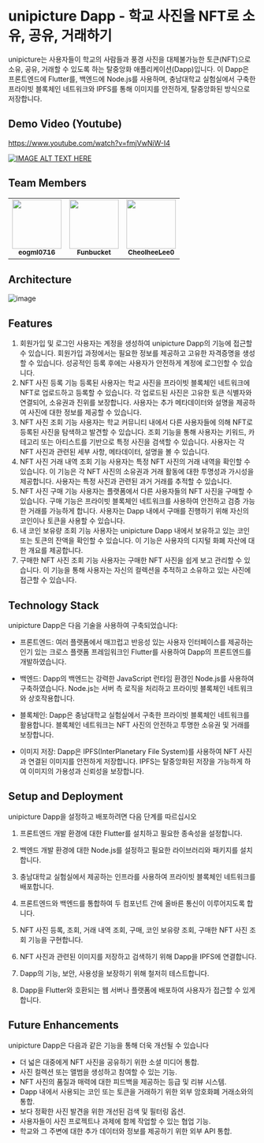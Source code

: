 # unipicture Dapp - 학교 사진을 NFT로 소유, 공유, 거래하기
unipicture는 사용자들이 학교의 사람들과 풍경 사진을 대체불가능한 토큰(NFT)으로 소유, 공유, 거래할 수 있도록 하는 탈중앙화 애플리케이션(Dapp)입니다. 이 Dapp은 프론트엔드에 Flutter를, 백엔드에 Node.js를 사용하며, 충남대학교 실험실에서 구축한 프라이빗 블록체인 네트워크와 IPFS를 통해 이미지를 안전하게, 탈중앙화된 방식으로 저장합니다.

## Demo Video (Youtube)
https://www.youtube.com/watch?v=fmjVwNiW-I4

[![IMAGE ALT TEXT HERE](https://img.youtube.com/vi/fmjVwNiW-I4/0.jpg)](https://www.youtube.com/watch?v=fmjVwNiW-I4)

## Team Members

<table>
  <tr>
    <td align="center">
      <a href="https://github.com/eogml0716">
        <img src="https://github.com/eogml0716.png" width="100px;" alt=""/>
        <br />
        <sub><b>eogml0716</b></sub></a>
        <br />
    </td>
    <td align="center">
      <a href="https://github.com/Funbucket">
        <img src="https://github.com/Funbucket.png" width="100px;" alt=""/>
        <br />
        <sub><b>Funbucket</b></sub></a>
        <br />
    </td>
    <td align="center">
      <a href="https://github.com/CheolheeLee0">
        <img src="https://github.com/CheolheeLee0.png" width="100px;" alt=""/>
        <br />
        <sub><b>CheolheeLee0</b></sub></a>
        <br />
    </td>
  </tr>
</table>


## Architecture
![image](https://github.com/eogml0716/Express-GethConnector/assets/78692286/55211bdc-6d8d-4a11-b3f7-83e5a9a9b6ac)

## Features
1. 회원가입 및 로그인
사용자는 계정을 생성하여 unipicture Dapp의 기능에 접근할 수 있습니다.
회원가입 과정에서는 필요한 정보를 제공하고 고유한 자격증명을 생성할 수 있습니다.
성공적인 등록 후에는 사용자가 안전하게 계정에 로그인할 수 있습니다.
2. NFT 사진 등록 기능
등록된 사용자는 학교 사진을 프라이빗 블록체인 네트워크에 NFT로 업로드하고 등록할 수 있습니다.
각 업로드된 사진은 고유한 토큰 식별자와 연결되어, 소유권과 진위를 보장합니다.
사용자는 추가 메타데이터와 설명을 제공하여 사진에 대한 정보를 제공할 수 있습니다.
3. NFT 사진 조회 기능
사용자는 학교 커뮤니티 내에서 다른 사용자들에 의해 NFT로 등록된 사진을 탐색하고 발견할 수 있습니다.
조회 기능을 통해 사용자는 키워드, 카테고리 또는 아티스트를 기반으로 특정 사진을 검색할 수 있습니다.
사용자는 각 NFT 사진과 관련된 세부 사항, 메타데이터, 설명을 볼 수 있습니다.
4. NFT 사진 거래 내역 조회 기능
사용자는 특정 NFT 사진의 거래 내역을 확인할 수 있습니다.
이 기능은 각 NFT 사진의 소유권과 거래 활동에 대한 투명성과 가시성을 제공합니다.
사용자는 특정 사진과 관련된 과거 거래를 추적할 수 있습니다.
5. NFT 사진 구매 기능
사용자는 플랫폼에서 다른 사용자들의 NFT 사진을 구매할 수 있습니다.
구매 기능은 프라이빗 블록체인 네트워크를 사용하여 안전하고 검증 가능한 거래를 가능하게 합니다.
사용자는 Dapp 내에서 구매를 진행하기 위해 자신의 코인이나 토큰을 사용할 수 있습니다.
6. 내 코인 보유량 조회 기능
사용자는 unipicture Dapp 내에서 보유하고 있는 코인 또는 토큰의 잔액을 확인할 수 있습니다.
이 기능은 사용자의 디지털 화폐 자산에 대한 개요를 제공합니다.
7. 구매한 NFT 사진 조회 기능
사용자는 구매한 NFT 사진을 쉽게 보고 관리할 수 있습니다.
이 기능을 통해 사용자는 자신의 컬렉션을 추적하고 소유하고 있는 사진에 접근할 수 있습니다.

## Technology Stack
unipicture Dapp은 다음 기술을 사용하여 구축되었습니다:

- 프론트엔드: 여러 플랫폼에서 매끄럽고 반응성 있는 사용자 인터페이스를 제공하는 인기 있는 크로스 플랫폼 프레임워크인 Flutter를 사용하여 Dapp의 프론트엔드를 개발하였습니다.

- 백엔드: Dapp의 백엔드는 강력한 JavaScript 런타임 환경인 Node.js를 사용하여 구축하였습니다. Node.js는 서버 측 로직을 처리하고 프라이빗 블록체인 네트워크와 상호작용합니다.

- 블록체인: Dapp은 충남대학교 실험실에서 구축한 프라이빗 블록체인 네트워크를 활용합니다. 블록체인 네트워크는 NFT 사진의 안전하고 투명한 소유권 및 거래를 보장합니다.

- 이미지 저장: Dapp은 IPFS(InterPlanetary File System)를 사용하여 NFT 사진과 연결된 이미지를 안전하게 저장합니다. IPFS는 탈중앙화된 저장을 가능하게 하여 이미지의 가용성과 신뢰성을 보장합니다.



## Setup and Deployment
unipicture Dapp을 설정하고 배포하려면 다음 단계를 따르십시오

1. 프론트엔드 개발 환경에 대한 Flutter를 설치하고 필요한 종속성을 설정합니다.

2. 백엔드 개발 환경에 대한 Node.js를 설정하고 필요한 라이브러리와 패키지를 설치합니다.

3. 충남대학교 실험실에서 제공하는 인프라를 사용하여 프라이빗 블록체인 네트워크를 배포합니다.

4. 프론트엔드와 백엔드를 통합하여 두 컴포넌트 간에 올바른 통신이 이루어지도록 합니다.

5. NFT 사진 등록, 조회, 거래 내역 조회, 구매, 코인 보유량 조회, 구매한 NFT 사진 조회 기능을 구현합니다.

6. NFT 사진과 관련된 이미지를 저장하고 검색하기 위해 Dapp을 IPFS에 연결합니다.

7. Dapp의 기능, 보안, 사용성을 보장하기 위해 철저히 테스트합니다.

8. Dapp을 Flutter와 호환되는 웹 서버나 플랫폼에 배포하여 사용자가 접근할 수 있게 합니다.

## Future Enhancements
unipicture Dapp은 다음과 같은 기능을 통해 더욱 개선될 수 있습니다

- 더 넓은 대중에게 NFT 사진을 공유하기 위한 소셜 미디어 통합.
- 사진 컬렉션 또는 앨범을 생성하고 참여할 수 있는 기능.
- NFT 사진의 품질과 매력에 대한 피드백을 제공하는 등급 및 리뷰 시스템.
- Dapp 내에서 사용되는 코인 또는 토큰을 거래하기 위한 외부 암호화폐 거래소와의 통합.
- 보다 정확한 사진 발견을 위한 개선된 검색 및 필터링 옵션.
- 사용자들이 사진 프로젝트나 과제에 함께 작업할 수 있는 협업 기능.
- 학교와 그 주변에 대한 추가 데이터와 정보를 제공하기 위한 외부 API 통합.
